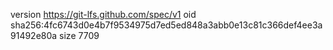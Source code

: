 version https://git-lfs.github.com/spec/v1
oid sha256:4fc6743d0e4b7f9534975d7ed5ed848a3abb0e13c81c366def4ee3a91492e80a
size 7709
